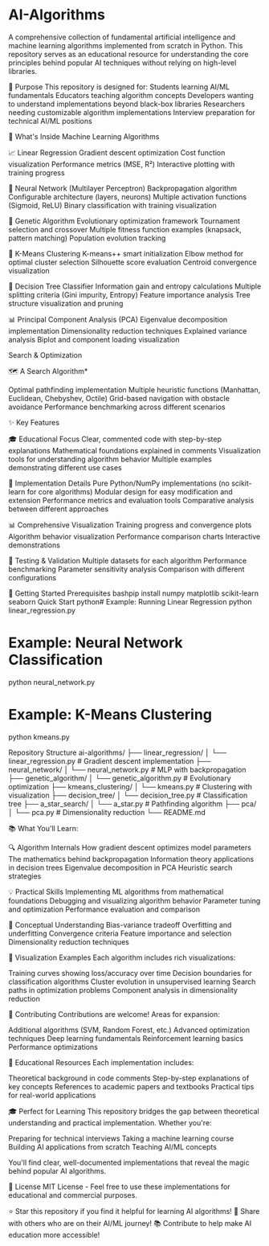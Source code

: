 # AI-Algorithms
A comprehensive collection of fundamental artificial intelligence and machine learning algorithms implemented from scratch in Python. This repository serves as an educational resource for understanding the core principles behind popular AI techniques without relying on high-level libraries.

🎯 Purpose
This repository is designed for:
Students learning AI/ML fundamentals
Educators teaching algorithm concepts
Developers wanting to understand implementations beyond black-box libraries
Researchers needing customizable algorithm implementations
Interview preparation for technical AI/ML positions

🔬 What's Inside
Machine Learning Algorithms

📈 Linear Regression
Gradient descent optimization
Cost function visualization
Performance metrics (MSE, R²)
Interactive plotting with training progress

🧠 Neural Network (Multilayer Perceptron)
Backpropagation algorithm
Configurable architecture (layers, neurons)
Multiple activation functions (Sigmoid, ReLU)
Binary classification with training visualization

🧬 Genetic Algorithm
Evolutionary optimization framework
Tournament selection and crossover
Multiple fitness function examples (knapsack, pattern matching)
Population evolution tracking

🎯 K-Means Clustering
K-means++ smart initialization
Elbow method for optimal cluster selection
Silhouette score evaluation
Centroid convergence visualization

🌳 Decision Tree Classifier
Information gain and entropy calculations
Multiple splitting criteria (Gini impurity, Entropy)
Feature importance analysis
Tree structure visualization and pruning

📊 Principal Component Analysis (PCA)
Eigenvalue decomposition implementation
Dimensionality reduction techniques
Explained variance analysis
Biplot and component loading visualization

Search & Optimization

🗺️ A Search Algorithm*

Optimal pathfinding implementation
Multiple heuristic functions (Manhattan, Euclidean, Chebyshev, Octile)
Grid-based navigation with obstacle avoidance
Performance benchmarking across different scenarios

✨ Key Features

🎓 Educational Focus
Clear, commented code with step-by-step explanations
Mathematical foundations explained in comments
Visualization tools for understanding algorithm behavior
Multiple examples demonstrating different use cases

🔧 Implementation Details
Pure Python/NumPy implementations (no scikit-learn for core algorithms)
Modular design for easy modification and extension
Performance metrics and evaluation tools
Comparative analysis between different approaches

📊 Comprehensive Visualization
Training progress and convergence plots
Algorithm behavior visualization
Performance comparison charts
Interactive demonstrations

🧪 Testing & Validation
Multiple datasets for each algorithm
Performance benchmarking
Parameter sensitivity analysis
Comparison with different configurations

🚀 Getting Started
Prerequisites
bashpip install numpy matplotlib scikit-learn seaborn
Quick Start
python# Example: Running Linear Regression
python linear_regression.py

# Example: Neural Network Classification
python neural_network.py

# Example: K-Means Clustering
python kmeans.py

Repository Structure
ai-algorithms/
├── linear_regression/
│   └── linear_regression.py          # Gradient descent implementation
├── neural_network/
│   └── neural_network.py             # MLP with backpropagation
├── genetic_algorithm/
│   └── genetic_algorithm.py          # Evolutionary optimization
├── kmeans_clustering/
│   └── kmeans.py                     # Clustering with visualization
├── decision_tree/
│   └── decision_tree.py              # Classification tree
├── a_star_search/
│   └── a_star.py                     # Pathfinding algorithm
├── pca/
│   └── pca.py                        # Dimensionality reduction
└── README.md

📚 What You'll Learn:

🔍 Algorithm Internals
How gradient descent optimizes model parameters
The mathematics behind backpropagation
Information theory applications in decision trees
Eigenvalue decomposition in PCA
Heuristic search strategies

💡 Practical Skills
Implementing ML algorithms from mathematical foundations
Debugging and visualizing algorithm behavior
Parameter tuning and optimization
Performance evaluation and comparison

🎯 Conceptual Understanding
Bias-variance tradeoff
Overfitting and underfitting
Convergence criteria
Feature importance and selection
Dimensionality reduction techniques

🎨 Visualization Examples
Each algorithm includes rich visualizations:

Training curves showing loss/accuracy over time
Decision boundaries for classification algorithms
Cluster evolution in unsupervised learning
Search paths in optimization problems
Component analysis in dimensionality reduction

🤝 Contributing
Contributions are welcome! Areas for expansion:

Additional algorithms (SVM, Random Forest, etc.)
Advanced optimization techniques
Deep learning fundamentals
Reinforcement learning basics
Performance optimizations

📖 Educational Resources
Each implementation includes:

Theoretical background in code comments
Step-by-step explanations of key concepts
References to academic papers and textbooks
Practical tips for real-world applications

🎓 Perfect for Learning
This repository bridges the gap between theoretical understanding and practical implementation. Whether you're:

Preparing for technical interviews
Taking a machine learning course
Building AI applications from scratch
Teaching AI/ML concepts

You'll find clear, well-documented implementations that reveal the magic behind popular AI algorithms.

📜 License
MIT License - Feel free to use these implementations for educational and commercial purposes.

⭐ Star this repository if you find it helpful for learning AI algorithms!
🔗 Share with others who are on their AI/ML journey!
📚 Contribute to help make AI education more accessible!
